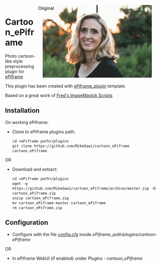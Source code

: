 <img align="right" src="https://github.com/MikeGawi/cartoon_ePiframe/blob/master/assets/cart.gif" width="400">

# Cartoon_ePiframe

Photo cartoon-like style preprocessing plugin for [ePiframe](https://github.com/MikeGawi/ePiframe)

This plugin has been created with [ePiframe_plugin](https://github.com/MikeGawi/ePiframe_plugin) template.

Based on a great work of [Fred's ImageMagick Scripts](http://www.fmwconcepts.com/imagemagick)

## Installation

On working ePiframe:

* Clone to ePiframe plugins path:
	```
	cd <ePiframe path>/plugins
	git clone https://github.com/MikeGawi/cartoon_ePiframe cartoon_ePiframe
	```

OR

* Download and extract:
	```
	cd <ePiframe path>/plugins
	wget -q https://github.com/MikeGawi/cartoon_ePiframe/archive/master.zip -O cartoon_ePiframe.zip
	unzip cartoon_ePiframe.zip
	mv cartoon_ePiframe-master cartoon_ePiframe
	rm cartoon_ePiframe.zip
	```

## Configuration

* Configure with the file [*config.cfg*](https://github.com/MikeGawi/cartoon_ePiframe/blob/master/config.cfg) inside *ePiframe_path/plugins/cartoon-ePiframe*

OR

* In ePiframe WebUI (if enabled) under *Plugins - cartoon_ePiframe*

